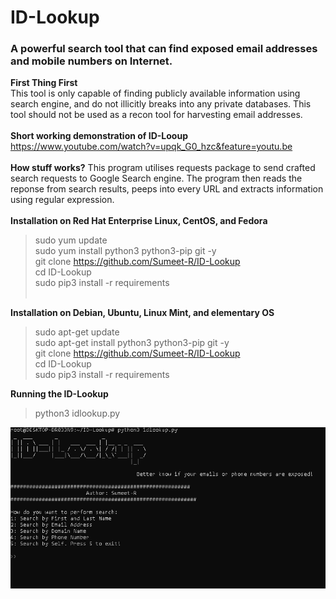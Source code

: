 # ID-Lookup
<h3>A powerful search tool that can find exposed email addresses and mobile numbers on Internet.</h3>

<b>First Thing First</b><br>
This tool is only capable of finding publicly available information using search engine, and do not illicitly breaks into any private databases. This tool should not be used as a recon tool for harvesting email addresses.
<br><br>
<b> Short working demonstration of ID-Looup </b><br>
https://www.youtube.com/watch?v=upqk_G0_hzc&feature=youtu.be
<br><br>
<b>How stuff works?</b>
This program  utilises requests package to send crafted search requests to Google Search engine. The program then reads the reponse from search results, peeps into every URL and extracts information using regular expression.
<br><br>
<b> Installation on Red Hat Enterprise Linux, CentOS, and Fedora</b><br>
> sudo yum update <br>
> sudo yum install python3 python3-pip git -y <br>
> git clone https://github.com/Sumeet-R/ID-Lookup <br>
> cd ID-Lookup <br>
> sudo pip3 install -r requirements <br> <br>

<b> Installation on Debian, Ubuntu, Linux Mint, and elementary OS</b><br>
> sudo apt-get update <br>
> sudo apt-get install python3 python3-pip git -y <br>
> git clone https://github.com/Sumeet-R/ID-Lookup <br>
> cd ID-Lookup <br>
> sudo pip3 install -r requirements <br>

<b> Running the ID-Lookup</b><br>
> python3 idlookup.py

![alt text](https://github.com/Sumeet-R/ID-Lookup/blob/master/init.PNG?raw=true)



